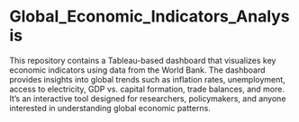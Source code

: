 # Global_Economic_Indicators_Analysis

This repository contains a Tableau-based dashboard that visualizes key economic indicators using data from the World Bank. The dashboard provides insights into global trends such as inflation rates, unemployment, access to electricity, GDP vs. capital formation, trade balances, and more. It’s an interactive tool designed for researchers, policymakers, and anyone interested in understanding global economic patterns.
